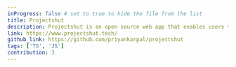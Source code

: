 ```yaml
---
inProgress: false # set to true to hide the file from the list
title: Projectshut
description: Projectshut is an open source web app that enables users to freely publish their projects and create user profiles within the platform
link: https://www.projectshut.tech/
github_link: https://github.com/priyankarpal/projectshut
tags: ['TS', 'JS']
contribution: 3
---
```

